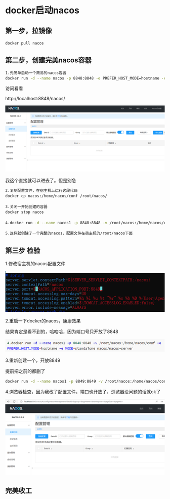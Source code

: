 # docker启动nacos

## 第一步，拉镜像

```dockerfile
docker pull nacos 
```

## 第二步，创建完美nacos容器

```bash
1.先简单启动一个简易的nacos容器
docker run -d --name nacos -p 8848:8848 -e PREFER_HOST_MODE=hostname -e MODE=standalone nacos/nacos-server
```

访问看看

http://localhost:8848/nacos/

![image-20230724161458679](./../img/image-20230724161458679.png)

我这个直接就可以进去了。但是别急

```bash
2.复制配置文件，在宿主机上运行这段代码
docker cp nacos:/home/nacos/conf /root/nacos/

3.关闭一开始创建的容器
docker stop nacos

4.docker run -d --name nacos1 -p 8848:8848 -v /root/nacos:/home/nacos/conf -e PREFER_HOST_MODE=hostname -e MODE=standalone nacos/nacos-server

5.这样就创建了一个完整的nacos，配置文件在宿主机的/root/nacos下面
```



## 第三步 检验

1.修改宿主机的nacos配置文件

![image-20230724163008862](./../img/image-20230724163008862.png)

2.重启一下docker的nacos，康康效果

结果肯定是看不到的，哈哈哈，因为端口号只开放了8848

![image-20230724163616069](./../img/image-20230724163616069.png)

3.重新创建一个，开放8849

提前把之前的都删了

```bash
docker run -d --name nacos1 -p 8849:8849 -v /root/nacos:/home/nacos/conf -e PREFER_HOST_MODE=hostname -e MODE=standalone nacos/nacos-server
```

4.浏览器检查，因为我改了配置文件，端口也开放了，浏览器没问题的话就ok了

![image-20230724163905510](./../img/image-20230724163905510.png)

## 完美收工

